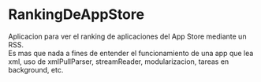 # RankingDeAppStore
Aplicacion para ver el ranking de aplicaciones del App Store mediante un RSS.<br>
Es mas que nada a fines de entender el funcionamiento de una app que lea xml, uso de xmlPullParser, streamReader, modularizacion, tareas en background, etc.<br>

